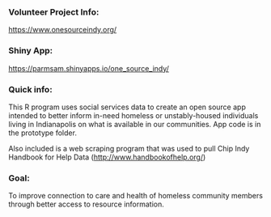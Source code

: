 ### Volunteer Project Info:
https://www.onesourceindy.org/

### Shiny App:
https://parmsam.shinyapps.io/one_source_indy/

### Quick info:
This R program uses social services data to create an open source app intended to better inform in-need homeless or unstably-housed individuals  living in Indianapolis on what is available in our communities. App code is in the prototype folder. 

Also included is a web scraping program that was used to pull Chip Indy Handbook for Help Data (http://www.handbookofhelp.org/)
### Goal:
To improve connection to care and health of homeless community members through better access to resource information.
